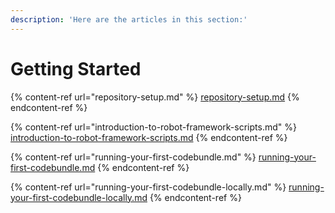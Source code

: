 ```yaml
---
description: 'Here are the articles in this section:'
---
```


# Getting Started

{% content-ref url="repository-setup.md" %}
[repository-setup.md](repository-setup.md)
{% endcontent-ref %}

{% content-ref url="introduction-to-robot-framework-scripts.md" %}
[introduction-to-robot-framework-scripts.md](introduction-to-robot-framework-scripts.md)
{% endcontent-ref %}

{% content-ref url="running-your-first-codebundle.md" %}
[running-your-first-codebundle.md](running-your-first-codebundle.md)
{% endcontent-ref %}

{% content-ref url="running-your-first-codebundle-locally.md" %}
[running-your-first-codebundle-locally.md](running-your-first-codebundle-locally.md)
{% endcontent-ref %}
